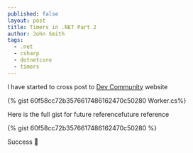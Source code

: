 ```yaml
---
published: false
layout: post
title: Timers in .NET Part 2
author: John Smith
tags:
  - .net
  - csharp
  - dotnetcore
  - timers
---
```

I have started to cross post to [Dev Community](https://dev.to/solrevdev/timers-in-net-omd) website

{% gist 60f58cc72b3576617486162470c50280 Worker.cs%}


Here is the full gist for future referencefuture reference

{% gist 60f58cc72b3576617486162470c50280 %}

Success 🎉